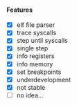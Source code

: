 #### Features
- [x] elf file parser
- [x] trace syscalls
- [x] step until syscalls
- [x] single step
- [x] info registers
- [x] info memory
- [x] set breakpoints
- [x] underdevelopment
- [x] not stable
- [ ] no idea...
